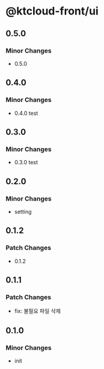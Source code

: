 # @ktcloud-front/ui

## 0.5.0

### Minor Changes

- 0.5.0

## 0.4.0

### Minor Changes

- 0.4.0 test

## 0.3.0

### Minor Changes

- 0.3.0 test

## 0.2.0

### Minor Changes

- setting

## 0.1.2

### Patch Changes

- 0.1.2

## 0.1.1

### Patch Changes

- fix: 불필요 파일 삭제

## 0.1.0

### Minor Changes

- init
